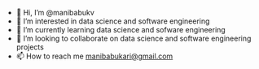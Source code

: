 - 👋 Hi, I’m @manibabukv
- 👀 I’m interested in data science and software engineering
- 🌱 I’m currently learning data science and sofware engineering
- 💞️ I’m looking to collaborate on data science and software engineering projects
- 📫 How to reach me manibabukari@gmail.com

<!---
manibabukv/manibabukv is a ✨ special ✨ repository because its `README.md` (this file) appears on your GitHub profile.
You can click the Preview link to take a look at your changes.
--->
